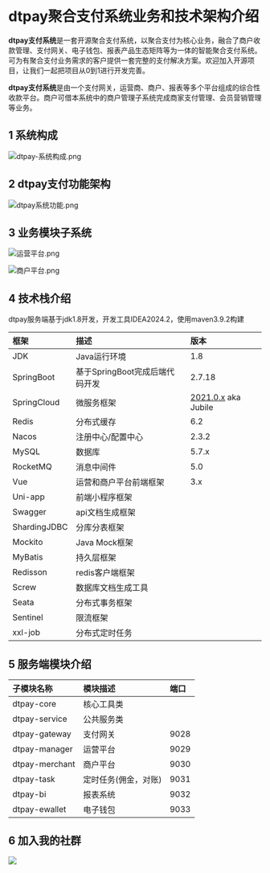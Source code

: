 # dtpay聚合支付系统业务和技术架构介绍

**dtpay支付系统**是一套开源聚合支付系统，以聚合支付为核心业务，融合了商户收款管理、支付网关、电子钱包、报表产品生态矩阵等为一体的智能聚合支付系统。 可为有聚合支付业务需求的客户提供一套完整的支付解决方案。欢迎加入开源项目，让我们一起把项目从0到1进行开发完善。

**dtpay支付系统**是由一个支付网关，运营商、商户、报表等多个平台组成的综合性收款平台。商户可借本系统中的商户管理子系统完成商家支付管理、会员营销管理等业务。

## 1 系统构成

![dtpay-系统构成.png](https://note.youdao.com/yws/api/personal/file/WEB6398d12221dbca6c368fab77ac53accd?method=download&shareKey=02a0602e7427a3f151a1a9e2a3da0743)

## 2 dtpay支付功能架构

![dtpay系统功能.png](https://gitee.com/itbeien/base/raw/master/images/dtpay业务和技术架构-知识星球.png)

## 3 业务模块子系统

![运营平台.png](https://gitee.com/itbeien/base/raw/master/images/dtpay运营管理平台功能模块-知识星球.png)

![商户平台.png](https://note.youdao.com/yws/api/personal/file/WEBe6d4288f2adf5f502cd76376b6135ac2?method=download&shareKey=83af62fe19a8bb8076646fcf5ca91c40)

## 4 技术栈介绍

dtpay服务端基于jdk1.8开发，开发工具IDEA2024.2，使用maven3.9.2构建

| 框架         | 描述                           | 版本                                                         |
| :----------- | :----------------------------- | :----------------------------------------------------------- |
| JDK          | Java运行环境                   | 1.8                                                          |
| SpringBoot   | 基于SpringBoot完成后端代码开发 | 2.7.18                                                       |
| SpringCloud  | 微服务框架                     | [2021.0.x](https://github.com/spring-cloud/spring-cloud-release/wiki/Spring-Cloud-2021.0-Release-Notes) aka Jubile |
| Redis        | 分布式缓存                     | 6.2                                                          |
| Nacos        | 注册中心/配置中心              | 2.3.2                                                        |
| MySQL        | 数据库                         | 5.7.x                                                        |
| RocketMQ     | 消息中间件                     | 5.0                                                          |
| Vue          | 运营和商户平台前端框架         | 3.x                                                          |
| Uni-app      | 前端小程序框架                 |                                                              |
| Swagger      | api文档生成框架                |                                                              |
| ShardingJDBC | 分库分表框架                   |                                                              |
| Mockito      | Java Mock框架                  |                                                              |
| MyBatis      | 持久层框架                     |                                                              |
| Redisson     | redis客户端框架                |                                                              |
| Screw        | 数据库文档生成工具             |                                                              |
| Seata        | 分布式事务框架                 |                                                              |
| Sentinel     | 限流框架                       |                                                              |
| xxl-job      | 分布式定时任务                 |                                                              |

## 5 服务端模块介绍

| 子模块名称     | 模块描述             | 端口 |
| :------------- | :------------------- | :--- |
| dtpay-core     | 核心工具类           |      |
| dtpay-service  | 公共服务类           |      |
| dtpay-gateway  | 支付网关             | 9028 |
| dtpay-manager  | 运营平台             | 9029 |
| dtpay-merchant | 商户平台             | 9030 |
| dtpay-task     | 定时任务(佣金，对账) | 9031 |
| dtpay-bi       | 报表系统             | 9032 |
| dtpay-ewallet  | 电子钱包             | 9033 |

## 6 加入我的社群

![](https://gitee.com/itbeien/base/raw/master/images/贝恩聊架构-知识星球-含知识星球二维码new.png)